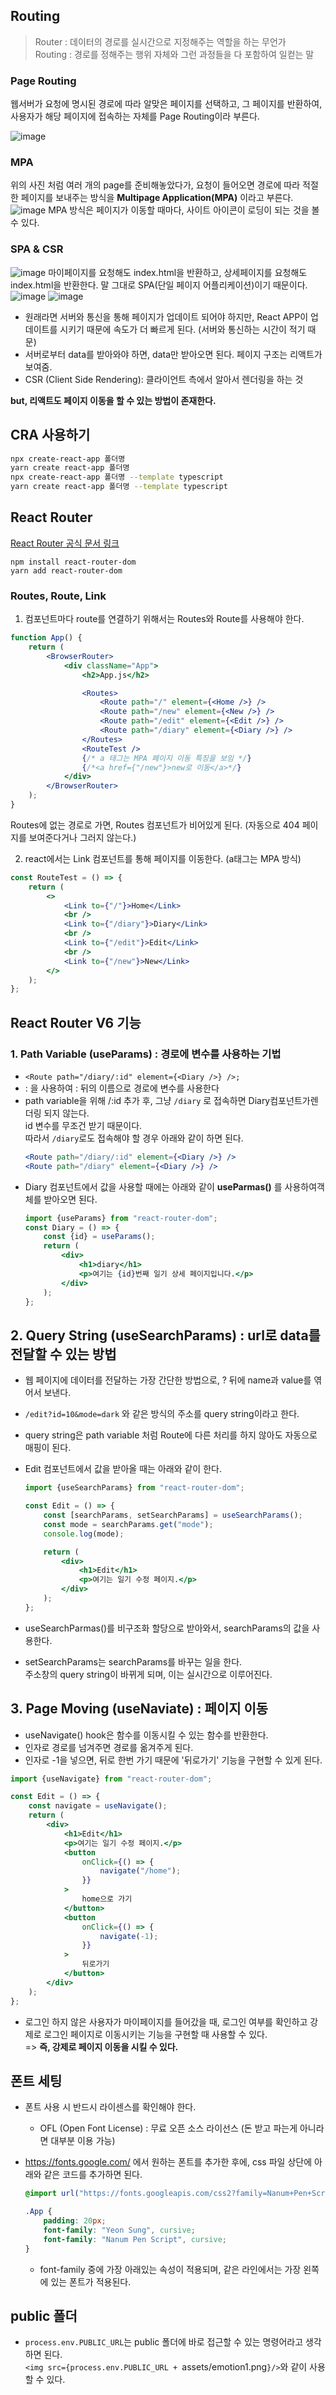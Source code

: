 ## Routing

> Router : 데이터의 경로를 실시간으로 지정해주는 역할을 하는 무언가  
> Routing : 경로를 정해주는 행위 자체와 그런 과정들을 다 포함하여 일컫는 말

### Page Routing

웹서버가 요청에 명시된 경로에 따라 알맞은 페이지를 선택하고, 그 페이지를 반환하여, 사용자가 해당 페이지에 접속하는 자체를 Page Routing이라 부른다.

![image](https://github.com/dooli1971039/TIL/assets/70802352/390cd799-e3bc-4a1c-868c-99323e30f135)

### MPA

위의 사진 처럼 여러 개의 page를 준비해놓았다가, 요청이 들어오면 경로에 따라 적절한 페이지를 보내주는 방식을 **Multipage Application(MPA)** 이라고 부른다.  
![image](https://github.com/dooli1971039/TIL/assets/70802352/da82d924-c3df-45e7-a05c-e16ce84e793f)
MPA 방식은 페이지가 이동할 때마다, 사이트 아이콘이 로딩이 되는 것을 볼 수 있다.

### SPA & CSR

![image](https://github.com/dooli1971039/TIL/assets/70802352/5c49bab7-1c4e-40ad-b4c0-da53bdccbd3a)
마이페이지를 요청해도 index.html을 반환하고, 상세페이지를 요청해도 index.html을 반환한다.
말 그대로 SPA(단일 페이지 어플리케이션)이기 때문이다.
![image](https://github.com/dooli1971039/TIL/assets/70802352/f2299fac-57a1-4c76-b750-1c641b3f4dba)
![image](https://github.com/dooli1971039/TIL/assets/70802352/94f57485-6eac-4479-ae36-b3303f4259fb)

-   원래라면 서버와 통신을 통해 페이지가 업데이트 되어야 하지만, React APP이 업데이트를 시키기 때문에 속도가 더 빠르게 된다. (서버와 통신하는 시간이 적기 때문)
-   서버로부터 data를 받아와야 하면, data만 받아오면 된다. 페이지 구조는 리액트가 보여줌.
-   CSR (Client Side Rendering): 클라이언트 측에서 알아서 렌더링을 하는 것

**but, 리액트도 페이지 이동을 할 수 있는 방법이 존재한다.**

## CRA 사용하기

```bash
npx create-react-app 폴더명
yarn create react-app 폴더명
npx create-react-app 폴더명 --template typescript
yarn create react-app 폴더명 --template typescript
```

## React Router

[React Router 공식 문서 링크](https://reactrouter.com/en/main)

```
npm install react-router-dom
yarn add react-router-dom
```

### Routes, Route, Link

1. 컴포넌트마다 route를 연결하기 위해서는 Routes와 Route를 사용해야 한다.

```jsx
function App() {
    return (
        <BrowserRouter>
            <div className="App">
                <h2>App.js</h2>

                <Routes>
                    <Route path="/" element={<Home />} />
                    <Route path="/new" element={<New />} />
                    <Route path="/edit" element={<Edit />} />
                    <Route path="/diary" element={<Diary />} />
                </Routes>
                <RouteTest />
                {/* a 태그는 MPA 페이지 이동 특징을 보임 */}
                {/*<a href={"/new"}>new로 이동</a>*/}
            </div>
        </BrowserRouter>
    );
}
```

Routes에 없는 경로로 가면, Routes 컴포넌트가 비어있게 된다. (자동으로 404 페이지를 보여준다거나 그러지 않는다.)

2. react에서는 Link 컴포넌트를 통해 페이지를 이동한다. (a태그는 MPA 방식)

```jsx
const RouteTest = () => {
    return (
        <>
            <Link to={"/"}>Home</Link>
            <br />
            <Link to={"/diary"}>Diary</Link>
            <br />
            <Link to={"/edit"}>Edit</Link>
            <br />
            <Link to={"/new"}>New</Link>
        </>
    );
};
```

## React Router V6 기능

### 1. Path Variable (useParams) : 경로에 변수를 사용하는 기법

-   `<Route path="/diary/:id" element={<Diary />} />;`
-   : 을 사용하여 : 뒤의 이름으로 경로에 변수를 사용한다
-   path variable을 위해 /:id 추가 후, 그냥 `/diary` 로 접속하면 Diary컴포넌트가렌더링 되지 않는다.  
    id 변수를 무조건 받기 때문이다.  
    따라서 `/diary`로도 접속해야 할 경우 아래와 같이 하면 된다.
    ```jsx
    <Route path="/diary/:id" element={<Diary />} />
    <Route path="/diary" element={<Diary />} />
    ```
-   Diary 컴포넌트에서 값을 사용할 때에는 아래와 같이 **useParmas()** 를 사용하여객체를 받아오면 된다.
    ```jsx
    import {useParams} from "react-router-dom";
    const Diary = () => {
        const {id} = useParams();
        return (
            <div>
                <h1>diary</h1>
                <p>여기는 {id}번째 일기 상세 페이지입니다.</p>
            </div>
        );
    };
    ```

## 2. Query String (useSearchParams) : url로 data를 전달할 수 있는 방법

-   웹 페이지에 데이터를 전달하는 가장 간단한 방법으로, ? 뒤에 name과 value를 엮어서 보낸다.
-   `/edit?id=10&mode=dark` 와 같은 방식의 주소를 query string이라고 한다.
-   query string은 path variable 처럼 Route에 다른 처리를 하지 않아도 자동으로 매핑이 된다.
-   Edit 컴포넌트에서 값을 받아올 때는 아래와 같이 한다.

    ```jsx
    import {useSearchParams} from "react-router-dom";

    const Edit = () => {
        const [searchParams, setSearchParams] = useSearchParams();
        const mode = searchParams.get("mode");
        console.log(mode);

        return (
            <div>
                <h1>Edit</h1>
                <p>여기는 일기 수정 페이지.</p>
            </div>
        );
    };
    ```

-   useSearchParmas()를 비구조화 할당으로 받아와서, searchParams의 값을 사용한다.
-   setSearchParams는 searchParams를 바꾸는 일을 한다.  
     주소창의 query string이 바뀌게 되며, 이는 실시간으로 이루어진다.

## 3. Page Moving (useNaviate) : 페이지 이동

-   useNavigate() hook은 함수를 이동시킬 수 있는 함수를 반환한다.
-   인자로 경로를 넘겨주면 경로를 옮겨주게 된다.
-   인자로 -1을 넣으면, 뒤로 한번 가기 때문에 '뒤로가기' 기능을 구현할 수 있게 된다.

```jsx
import {useNavigate} from "react-router-dom";

const Edit = () => {
    const navigate = useNavigate();
    return (
        <div>
            <h1>Edit</h1>
            <p>여기는 일기 수정 페이지.</p>
            <button
                onClick={() => {
                    navigate("/home");
                }}
            >
                home으로 가기
            </button>
            <button
                onClick={() => {
                    navigate(-1);
                }}
            >
                뒤로가기
            </button>
        </div>
    );
};
```

-   로그인 하지 않은 사용자가 마이페이지를 들어갔을 때, 로그인 여부를 확인하고 강제로 로그인 페이지로 이동시키는 기능을 구현할 때 사용할 수 있다.  
    => **즉, 강제로 페이지 이동을 시킬 수 있다.**

## 폰트 세팅

-   폰트 사용 시 반드시 라이센스를 확인해야 한다.
    -   OFL (Open Font License) : 무료 오픈 소스 라이선스 (돈 받고 파는게 아니라면 대부분 이용 가능)
-   https://fonts.google.com/ 에서 원하는 폰트를 추가한 후에, css 파일 상단에 아래와 같은 코드를 추가하면 된다.

    ```css
    @import url("https://fonts.googleapis.com/css2?family=Nanum+Pen+Script&family=Yeon+Sung&display=swap");

    .App {
        padding: 20px;
        font-family: "Yeon Sung", cursive;
        font-family: "Nanum Pen Script", cursive;
    }
    ```

    -   font-family 중에 가장 아래있는 속성이 적용되며, 같은 라인에서는 가장 왼쪽에 있는 폰트가 적용된다.

## public 폴더

-   `process.env.PUBLIC_URL`는 public 폴더에 바로 접근할 수 있는 명령어라고 생각하면 된다.  
    `<img src={process.env.PUBLIC_URL + `assets/emotion1.png`}/>`와 같이 사용할 수 있다.
